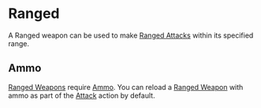 # Ranged

A Ranged weapon can be used to make [Ranged Attacks](../../../../Game%20Procedures/Ranged%20Attack.md) within its specified range.

## Ammo

[Ranged Weapons](../../../Weapons.md#Ranged%20Weapons) require [Ammo](Ammo%20Property.md). You can reload a [Ranged Weapon](../../../Weapons.md#Ranged%20Weapons) with ammo as part of the [Attack](../../../../Game%20Procedures/Attack.md) action by default.
